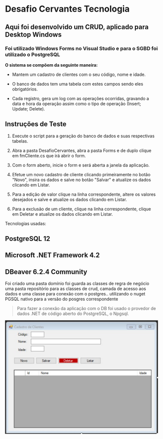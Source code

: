 # Desafio Cervantes Tecnologia

## Aqui foi desenvolvido um CRUD, aplicado para Desktop Windows

### Foi utilizado Windows Forms no Visual Studio e para o SGBD foi utilizado o PostgreSQL

**O sistema se compõem da seguinte maneira:**

* Mantem um cadastro de clientes com o seu código, nome e idade.

* O banco de dados tem uma tabela com estes campos sendo eles obrigatórios.

* Cada registro, gera um log com as operações ocorridas, gravando a data e hora da operação assim como o tipo de operação (Insert; Update; Delete).

## Instruções de Teste

1. Execute o script para a geração do banco de dados e suas respectivas tabelas.

2. Abra a pasta DesafioCervantes, abra a pasta Forms e de duplo clique em fmCliente.cs que irá abrir o form.

3. Com o form aberto, inicie o form e será aberta a janela da aplicação.

4. Efetue um novo cadastro de cliente clicando primeiramente no botão "Novo", insira os dados e salve no botão "Salvar" e atualize os dados clicando em Listar.

5. Para a edição de valor clique na linha correspondente, altere os valores desejados e salve e atualize os dados clicando em Listar.

6. Para a exclusão de um cliente, clique na linha correspondente, clique em Deletar e atualize os dados clicando em Listar.

Tecnologias usadas:

## PostgreSQL 12

## Microsoft .NET Framework 4.2

## DBeaver 6.2.4 Community

Foi criado uma pasta domínio foi guarda as classes de regra de negócio
uma pasta repositório para as classes de crud, camada de acesso aos dados
e uma classe para conexão com o postgres.. utilizando o nuget PGSQL nativo para a versão do posgres correspondente

> Para fazer a conexão da aplicação com o DB foi usado o provedor de dados .NET de código aberto do PostgreSQL, o Npgsql.

 ![Windows Form](https://github.com/BrunoCesarAngst/ulbra/blob/master/CervantesTecnologia/imagens/form "Windows Form")
